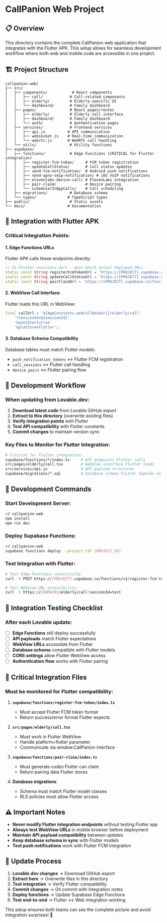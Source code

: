 # CallPanion Web Project

## 📋 Overview

This directory contains the complete CallPanion web application that integrates with the Flutter APK. This setup allows for seamless development workflow where both web and mobile code are accessible in one project.

## 🏗️ Project Structure

```
callpanion-web/
├── src/
│   ├── components/           # React components
│   │   ├── call/            # Call-related components
│   │   ├── elderly/         # Elderly-specific UI
│   │   └── dashboard/       # Family dashboard
│   ├── pages/               # React pages/routes
│   │   ├── elderly/         # Elderly call interface
│   │   ├── dashboard/       # Family dashboard
│   │   └── auth/            # Authentication pages
│   ├── services/            # Frontend services
│   │   ├── api.js          # API communication
│   │   ├── websocket.js    # Real-time communication
│   │   └── webrtc.js       # WebRTC call handling
│   └── utils/               # Utility functions
├── supabase/
│   ├── functions/           # Edge Functions (CRITICAL for Flutter integration)
│   │   ├── register-fcm-token/     # FCM token registration
│   │   ├── updateCallStatus/       # Call status updates
│   │   ├── send-fcm-notification/  # Android push notifications
│   │   ├── send-apns-voip-notification/ # iOS VoIP notifications
│   │   ├── elevenlabs-device-call/ # ElevenLabs integration
│   │   ├── pair-claim/             # Device pairing
│   │   └── schedulerInAppCalls/    # Call scheduling
│   ├── migrations/          # Database schema
│   └── types/              # TypeScript types
├── public/                  # Static assets
└── docs/                   # Documentation
```

## 🔗 Integration with Flutter APK

### **Critical Integration Points:**

#### 1. **Edge Functions URLs**
Flutter APK calls these endpoints directly:
```dart
// In Flutter constants.dart - must match actual deployed URLs
static const String registerFcmTokenUrl = 'https://[PROJECT].supabase.co/functions/v1/register-fcm-token';
static const String updateCallStatusUrl = 'https://[PROJECT].supabase.co/functions/v1/updateCallStatus';
static const String pairClaimUrl = 'https://[PROJECT].supabase.co/functions/v1/pair-claim';
```

#### 2. **WebView Call Interface**
Flutter loads this URL in WebView:
```dart
final callUrl = '${AppConstants.webCallBaseUrl}/elderly/call'
    '?sessionId=${sessionId}'
    '&autoStart=true'
    '&platform=flutter';
```

#### 3. **Database Schema Compatibility**
Database tables must match Flutter models:
- `push_notification_tokens` ↔ Flutter FCM registration
- `call_sessions` ↔ Flutter call handling
- `device_pairs` ↔ Flutter pairing flow

## 🚀 Development Workflow

### **When updating from Lovable.dev:**

1. **Download latest code** from Lovable GitHub export
2. **Extract to this directory** (overwrite existing files)
3. **Verify integration points** with Flutter
4. **Test API compatibility** with Flutter constants
5. **Commit changes** to maintain version sync

### **Key Files to Monitor for Flutter Integration:**

```bash
# Critical for Flutter integration:
supabase/functions/*/index.ts     # API endpoints Flutter calls
src/pages/elderly/call.tsx        # WebView interface Flutter loads
src/services/api.js               # API payload structures
supabase/migrations/*.sql         # Database schema Flutter depends on
```

## 🔧 Development Commands

### **Start Development Server:**
```bash
cd callpanion-web
npm install
npm run dev
```

### **Deploy Supabase Functions:**
```bash
cd callpanion-web
supabase functions deploy --project-ref [PROJECT_ID]
```

### **Test Integration with Flutter:**
```bash
# Test Edge Functions connectivity
curl -X POST https://[PROJECT].supabase.co/functions/v1/register-fcm-token

# Test WebView URL accessibility
curl -I https://[DOMAIN]/elderly/call?sessionId=test
```

## 📱 Integration Testing Checklist

### **After each Lovable update:**

- [ ] **Edge Functions** still deploy successfully
- [ ] **API payloads** match Flutter expectations
- [ ] **WebView URLs** accessible from Flutter
- [ ] **Database schema** compatible with Flutter models
- [ ] **CORS settings** allow Flutter WebView access
- [ ] **Authentication flow** works with Flutter pairing

## 🎯 Critical Integration Files

### **Must be monitored for Flutter compatibility:**

1. **`supabase/functions/register-fcm-token/index.ts`**
   - Must accept Flutter FCM token format
   - Return success/error format Flutter expects

2. **`src/pages/elderly/call.tsx`**
   - Must work in Flutter WebView
   - Handle platform=flutter parameter
   - Communicate via window.CallPanion interface

3. **`supabase/functions/pair-claim/index.ts`**
   - Must generate codes Flutter can claim
   - Return pairing data Flutter stores

4. **Database migrations**
   - Schema must match Flutter model classes
   - RLS policies must allow Flutter access

## ⚠️ Important Notes

- **Never modify Flutter integration endpoints** without testing Flutter app
- **Always test WebView URLs** in mobile browser before deployment
- **Maintain API payload compatibility** between updates
- **Keep database schema in sync** with Flutter models
- **Test push notifications** work with Flutter FCM integration

## 🔄 Update Process

1. **Lovable.dev changes** → Download GitHub export
2. **Extract here** → Overwrite files in this directory
3. **Test integration** → Verify Flutter compatibility
4. **Commit changes** → Git commit with integration notes
5. **Deploy functions** → Update Supabase Edge Functions
6. **Test end-to-end** → Flutter ↔ Web integration working

This setup ensures both teams can see the complete picture and avoid integration surprises! 🎯